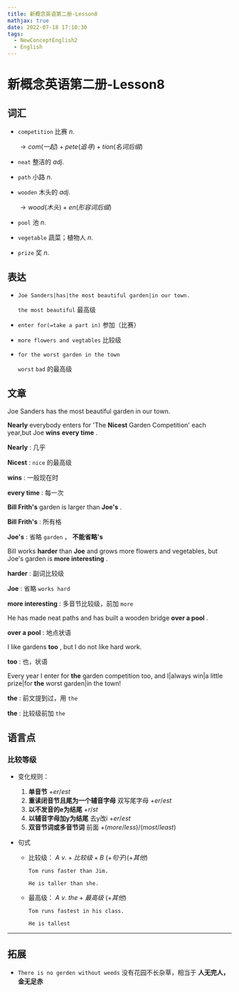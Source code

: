 ```yaml
---
title: 新概念英语第二册-Lesson8
mathjax: true
date: 2022-07-18 17:10:30
tags: 
  - NewConceptEnglish2
  - English
---
```


# 新概念英语第二册-Lesson8

## 词汇

-  `competition` 比赛 $n.$ 

   $\to com(一起)+pete(追寻)+tion(名词后缀)$

-  `neat` 整洁的 $adj.$ 

-  `path` 小路 $n.$ 

-  `wooden` 木头的 $adj.$ 

   $\to wood(木头) + en(形容词后缀)$ 

-  `pool` 池 $n.$ 

-  `vegetable` 蔬菜；植物人 $n.$ 
-  `prize` 奖 $n.$ 

## 表达

-  `Joe Sanders|has|the most beautiful garden|in our town.` 

   `the most beautiful` 最高级

-  `enter for(=take a part in)` 参加（比赛）

-  `more flowers and vegtables` 比较级

-  `for the worst garden in the town` 

   `worst`  `bad` 的最高级

## 文章

Joe Sanders has the most beautiful garden in our town. 

 **Nearly** everybody enters for 'The **Nicest** Garden Competition' each year,but Joe **wins** **every time** . 

 **Nearly** : 几乎

 **Nicest** : `nice` 的最高级

 **wins** : 一般现在时

 **every time** : 每一次

 **Bill Frith's** garden is larger than **Joe's** . 

 **Bill Frith's** : 所有格

 **Joe's** : 省略 `garden` ， **不能省略's** 

Bill works **harder** than **Joe** and grows more flowers and vegetables, but Joe's garden is **more interesting** . 

 **harder** : 副词比较级

 **Joe** : 省略 `works hard` 

 **more interesting** : 多音节比较级，前加 `more` 

He has made neat paths and has built a wooden bridge **over a pool** . 

 **over a pool** : 地点状语

I like gardens **too** , but I do not like hard work. 

 **too** : 也，状语

Every year I enter for **the** garden competition too, and I|always win|a little prize|for **the** worst garden|in the town!

 **the** : 前文提到过，用 `the` 

 **the** : 比较级前加 `the` 

## 语言点

### 比较等级

- 变化规则：
  1.  **单音节** $+er/est$  
  2.  **重读闭音节且尾为一个辅音字母** 双写尾字母 $+er/est$ 
  3.  **以不发音的e为结尾** $+r/st$ 
  4.  **以辅音字母加y为结尾** 去y改i $+er/est$ 
  5.  **双音节词或多音节词** 前面 $+(more/less)/(most/least)$ 

- 句式

  - 比较级： $A\ v.+比较级+B\ (+句子)(+其他)$ 

     `Tom runs faster than Jim.` 

     `He is taller than she.` 

  - 最高级： $A\ v.\ the +最高级\ (+其他)$ 

     `Tom runs fastest in his class.` 

     `He is tallest` 

---

## 拓展

-  `There is no gerden without weeds` 没有花园不长杂草，相当于 **人无完人，金无足赤** 
